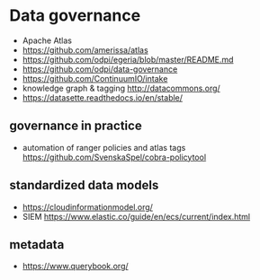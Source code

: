 # Data governance

- Apache Atlas
- https://github.com/amerissa/atlas
- https://github.com/odpi/egeria/blob/master/README.md
- https://github.com/odpi/data-governance
- https://github.com/ContinuumIO/intake
- knowledge graph & tagging http://datacommons.org/
- https://datasette.readthedocs.io/en/stable/

## governance in practice
- automation of ranger policies and atlas tags https://github.com/SvenskaSpel/cobra-policytool

## standardized data models

- https://cloudinformationmodel.org/
- SIEM https://www.elastic.co/guide/en/ecs/current/index.html


## metadata

- https://www.querybook.org/
